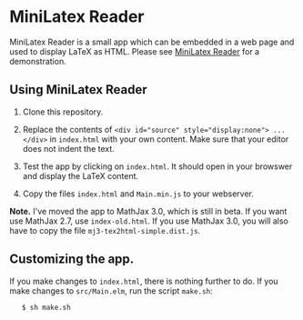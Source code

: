 # MiniLatex Reader

MiniLatex Reader is a small app which can be
embedded in a web page and used to display
LaTeX as HTML. Please see
[MiniLatex Reader](https://jxxcarlson.github.io/app/miniLatexReader/index.html)
for a demonstration.

## Using MiniLatex Reader

1. Clone this repository.

2. Replace the contents of `<div id="source" style="display:none"> ... </div>`
   in `index.html` with your own content. Make sure that your editor does not indent the text.

3. Test the app by clicking on `index.html`.  It should open in your browswer and
   display the LaTeX content.

4. Copy the files `index.html` and `Main.min.js` to your webserver.

**Note.** I've moved the app to MathJax 3.0, which is still in beta.  If you
want use MathJax 2.7, use `index-old.html`.  If you use MathJax 3.0, you will
also have to copy the file `mj3-tex2html-simple.dist.js`.

## Customizing the app.

If you make changes to `index.html`, there is nothing further to do.
If you make changes to `src/Main.elm`, run the script `make.sh`:

```
   $ sh make.sh
```
